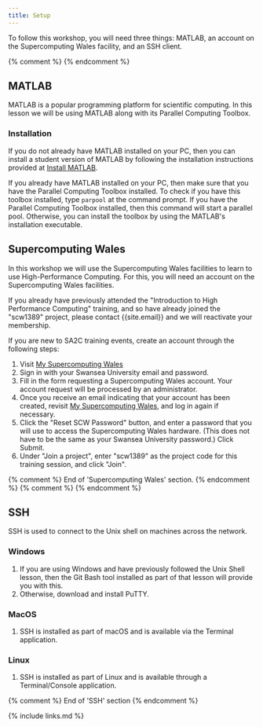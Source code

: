 ```yaml
---
title: Setup
---
```


To follow this workshop, you will need three things: MATLAB,
an account on the Supercomputing Wales facility, and an SSH client.

{% comment %} {% endcomment %}

## MATLAB
MATLAB is a popular programming platform for scientific computing.
In this lesson we will be using MATLAB along with its Parallel Computing Toolbox.

### Installation
If you do not already have MATLAB installed on your PC, then you
can install a student version of MATLAB by following the installation
instructions provided at [Install MATLAB](https://myuni.swansea.ac.uk/it-services/software-enquiry/).

If you already have MATLAB installed on your PC, then make sure
that you have the Parallel Computing Toolbox installed. To check
if you have this toolbox installed, type `parpool` at the command
prompt. If you have the Parallel Computing Toolbox installed, then this
command will start a parallel pool. Otherwise, you can install the
toolbox by using the MATLAB's installation executable.

## Supercomputing Wales

In this workshop we will use the Supercomputing Wales facilities to
learn to use High-Performance Computing. For this, you will need an
account on the Supercomputing Wales facilities.

If you already have previously attended the "Introduction to High
Performance Computing" training, and so have already joined the
"scw1389" project, please contact {{site.email}} and we will
reactivate your membership.

If you are new to SA2C training events, create an account through
the following steps:
1. Visit [My Supercomputing Wales](https://scw.bangor.ac.uk/en/accounts/login/?next=/en/)
2. Sign in with your Swansea University email and password.
3. Fill in the form requesting a Supercomputing Wales account.
   Your account request will be processed by an administrator.
4. Once you receive an email indicating that your account has been
   created, revisit [My Supercomputing Wales](https://scw.bangor.ac.uk/en/accounts/login/?next=/en/),
   and log in again if necessary.
5. Click the "Reset SCW Password" button, and enter a password that
   you will use to access the Supercomputing Wales hardware.
   (This does not have to be the same as your Swansea University password.) Click Submit.
6. Under "Join a project", enter "scw1389" as the project
   code for this training session, and click "Join".


{% comment %} End of 'Supercomputing Wales' section. {% endcomment %}
{% comment %} {% endcomment %}

## SSH
SSH is used to connect to the Unix shell on machines across the network.

### Windows
1. If you are using Windows and have previously followed the Unix Shell lesson, then the Git Bash tool installed as part of that lesson will provide you with this.
2. Otherwise, download and install PuTTY.

### MacOS
1. SSH is installed as part of macOS and is available via the Terminal application.

### Linux
1. SSH is installed as part of Linux and is available through a Terminal/Console application.


{% comment %} End of 'SSH' section {% endcomment %}


{% include links.md %}
